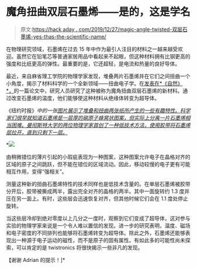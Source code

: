 # 魔角扭曲双层石墨烯——是的，这是学名

> 原文:[https://hack aday . com/2019/12/27/magic-angle-twisted-双层石墨烯-yes-thas-the-scientific-name/](https://hackaday.com/2019/12/27/magic-angle-twisted-bilayer-graphene-yes-thats-the-scientific-name/)

在物理研究领域，石墨烯在过去 15 年中作为最引人注目的材料之一越来越受欢迎。虽然它在铅笔芯等普通家居用品中看起来不起眼，但这种材料拥有比钢更高的强度和比纸更高的弹性。最重要的是，它还超轻，是电流和热量的良好导体。

最近，来自麻省理工学院的物理学家发现，堆叠两片石墨烯并在它们之间扭曲一个小角度，揭示了材料科学的一个全新领域——扭曲电子学。在[发表在*《自然》*，](https://www.nature.com/articles/s41586-019-1695-0)的一篇论文中，研究人员研究了这种被称为魔角扭曲双层石墨烯的新材料。通过改变石墨烯的温度，他们能够使这种材料从绝缘体转变为超导体。

《纽约时报》*中的一张[图片展示了堆叠和扭曲两张纸所产生的一些有趣特性。科学家们很早就知道石墨烯是一层厚的碳原子蜂窝状图案，但实际上分离一片石墨烯相当困难。曼彻斯特大学的两位物理学家首创了一种低技术方法，使用胶带将石墨烯层拉开，直到只剩下一层。](https://www.nytimes.com/2019/10/30/science/graphene-physics-superconductor.html)*

 *![](../Images/a78f3f19acf3468b97ff16dc272226e7.png)

由稍微错位的薄片引起的小瑕疵表现为一种图案，这种图案允许电子在晶格对齐的区域的原子之间跳跃，但不能在错位的区域流动。因此，移动较慢的电子更有可能相互作用，变得“强相关”。

测量这种新的扭曲石墨烯特性的技术同样也是低技术含量的。在单层石墨烯被胶带分开后，胶带被撕成两半，露出完全对齐的晶格的两半。其中一面旋转约 1.3 度并压在另一面上。有时，这些层会迅速恢复对齐，但其他时候它们会在 1.1 度处停止旋转。

当这些层冷却到绝对零度以上几分之一度时，观察到它们变成了超导体，这对参与实验的物理学家来说是一个令人难以置信的发现。进一步的研究表明，温度、磁场和电子密度的不同排列也能够将石墨烯转变为超导体。除此之外，石墨烯还能够表现出一种源于电子运动的磁性，而不是原子的固有属性。有如此多的可能性尚未探索，可以肯定的是 twistronics 将很快揭示一些非凡的发现。

【谢谢 Adrian 的提示！]*